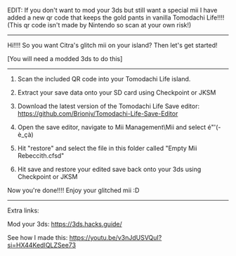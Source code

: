 EDIT: If you don't want to mod your 3ds but still want a special mii I have added a new qr code that keeps the gold pants in vanilla Tomodachi Life!!!! 
(This qr code isn't made by Nintendo so scan at your own risk!)

-----------------------------------------------------------------------------------------------------------

Hi!!!! So you want Citra's glitch mii on your island? Then let's get started!


[You will need a modded 3ds to do this]

-----------------------------------------------------------------------------------------------------------

1. Scan the included QR code into your Tomodachi Life island.

2. Extract your save data onto your SD card using Checkpoint or JKSM

3. Download the latest version of the Tomodachi Life Save editor: https://github.com/Brionjv/Tomodachi-Life-Save-Editor

4. Open the save editor, navigate to Mii Management\Mii and select é"'(-è_çà)

5. Hit "restore" and select the file in this folder called "Empty Mii Rebeccith.cfsd"

6. Hit save and restore your edited save back onto your 3ds using Checkpoint or JKSM


Now you're done!!!! Enjoy your glitched mii :D

-----------------------------------------------------------------------------------------------------------

Extra links:

Mod your 3ds: https://3ds.hacks.guide/

See how I made this: https://youtu.be/v3nJdUSVQuI?si=HX44KedIQLZSee73
